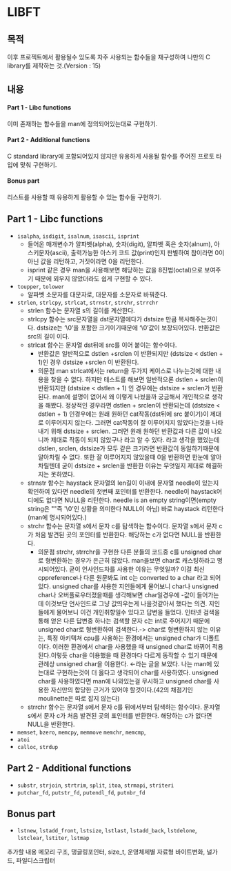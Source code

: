 # LIBFT

## 목적
이후 프로젝트에서 활용될수 있도록 자주 사용되는 함수들을 재구성하여 나만의 C library를 제작하는 것.(Version : 15)

## 내용
#### Part 1 - Libc functions
이미 존재하는 함수들을 man에 정의되어있는대로 구현하기.

#### Part 2 - Additional functions
C standard library에 포함되어있지 않지만 유용하게 사용될 함수를 주어진 프로토 타입에 맞춰 구현하기.

#### Bonus part
리스트를 사용할 때 유용하게 활용할 수 있는 함수들 구현하기.

## Part 1 - Libc functions

- `isalpha`, `isdigit`, `isalnum`, `isascii`, `isprint`
  - 들어온 매개변수가 알파벳(alpha), 숫자(digit), 알파벳 혹은 숫자(alnum), 아스키문자(ascii), 출력가능한 아스키 코드 값(print)인지 판별하여 참이라면 0이 아닌 값을 리턴하고, 거짓이라면 0을 리턴한다.
  - isprint 같은 경우 man을 사용해보면 해당하는 값을 8진법(octal)으로 보여주기 때문에 외우지 않았더라도 쉽게 구현할 수 있다.
- `toupper`, `tolower`
  - 알파벳 소문자를 대문자로, 대문자를 소문자로 바꿔준다.
- `strlen`, `strlcpy`, `strlcat`, `strnstr`, `strchr`, `strrchr`
  - strlen 함수는 문자열 s의 길이를 계산한다.
  - strlcpy 함수는 src문자열을 dst문자열에다가 dstsize 만큼 복사해주는것이다. dstsize는 ‘\0’을 포함한 크기이기때문에 ‘\0’값이 보장되어있다. 반환값은 src의 길이 이다.
  - strlcat 함수는 문자열 dst뒤에 src를 이어 붙이는 함수이다. 
    - 반환값은 일반적으로 dstlen +srclen 이 반환되지만 (dstsize < dstlen + 1)인 경우 dstsize +srclen 이 반환된다.
     - 의문점 man strlcat에서는 return을 두가지 케이스로 나누는것에 대한 내용을 찾을 수 없다. 하지만 테스트를 해보면 일반적으론 dstlen + srclen이 반환되지만 (dstsize < dstlen + 1) 인 경우에는 dstsize + srclen가 반환된다. man에 설명이 없어서 왜 이렇게 나눴을까 궁금해서 개인적으로 생각을 해봤다. 정상적인 경우라면 dstlen + srclen이 반환되는데 (dstsize < dstlen + 1) 인경우에는 원래 원하던 cat작동(dst뒤에 src 붙이기)이 제대로 이루어지지 않는다. 그러면 cat작동이 잘 이루어지지 않았다는것을 나타내기 위해 dstsize + srclen. 그러면 원래 원하던 반환값과 다른 값이 나오니까 제대로 작동이 되지 않았구나 라고 알 수 있다. 라고 생각을 했었는데 dstlen, srclen, dstsize가 모두 같은 크기라면 반환값이 동일하기때문에 알아차릴 수 없다. 또한 잘 이루어지지 않았을때 0을 반환하면 한눈에 알아차릴텐데 굳이 dstsize + srclen을 반환한 이유는 무엇일지 제대로 해결하지는 못하였다.
  - strnstr 함수는 haystack 문자열의 len길이 이내에 문자열 needle이 있는지 확인하여 있다면 needle의 첫번째 포인터를 반환한다. needle이 haystack어디에도 없다면 NULL을 리턴한다. needle is an empty string이면(empty string은 ""즉 '\0'인 상황을 의미한다 NULL이 아님) 바로 haystack 리턴한다 (man에 명시되어있다.)
  - strchr 함수는 문자열 s에서 문자 c를 탐색하는 함수이다. 문자열 s에서 문자 c가 처음 발견된 곳의 포인터를 반환한다. 해당하는 c가 없다면 NULL을 반환한다.
    - 의문점 strchr, strrchr을 구현한 다른 분들의 코드중 c를 unsigned char로 형변환하는 경우가 은근히 많았다. man을보면 char로 캐스팅하라고 명시되어있다. 굳이 언사인드차를 사용한 이유는 무엇일까? 이걸 최신 cppreference나 다른 원문봐도 int c는 converted to a char 라고 되어있다. unsigned char를 사용한 지인들에게 물어보니 char나 unsigned char나 오버플로우터졌을때를 생각해보면 char일경우에 -값이 들어가는데 이것보단 언사인드로 그냥 값띄우는게 나을것같아서 했다는 의견. 지인들에게 물어보니 이건 개인취향일수 있다고 답변을 들었다. 인터넷 검색을 통해 얻은 다른 답변중 하나는 검색할 문자 c는 int로 주어지기 때문에 unsigned char로 형변환하여 검색한다.-> char로 형변환하지 않는 이유는, 특정 아키텍쳐 cpu를 사용하는 환경에서는 unsigned char가 디폴트이다. 이러한 환경에서 char을 사용했을 때 unsigned char로 바뀌어 적용된다.이렇듯 char을 이용했을 때 환경마다 다르게 동작할 수 있기 때문에 관례상 unsigned char을 이용한다. ←라는 글을 보았다. 나는 man에 있는대로 구현하는것이 더 옳다고 생각되어 char를 사용하였다. unsigned char를 사용하였다면 man에 나와있는걸 무시하고 unsigned char를 사용한 자신만의 합당한 근거가 있어야 할것이다.(42의 채점기인 moulinette은 따로 잡지 않는다)
  - strrchr 함수는 문자열 s에서 문자 c를 뒤에서부터 탐색하는 함수이다. 문자열 s에서 문자 c가 처음 발견된 곳의 포인터를 반환한다. 해당하는 c가 없다면 NULL을 반환한다.
- `memset`, `bzero`, `memcpy`, `memmove` `memchr`, `memcmp`,
- `atoi`
- `calloc`, `strdup`

## Part 2 - Additional functions

- `substr`, `strjoin`, `strtrim`, `split`, `itoa`, `strmapi`, `striteri`
- `putchar_fd`, `putstr_fd`, `putendl_fd`, `putnbr_fd`

## Bonus part

- `lstnew`, `lstadd_front`, `lstsize`, `lstlast`, `lstadd_back`, `lstdelone`, `lstclear`, `lstiter`, `lstmap`

추가할 내용 메모리 구조, 댕글링포인터, size_t, 운영체제별 자료형 바이트변화, 널가드, 파일디스크립터
